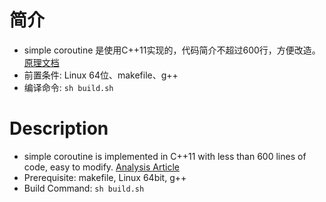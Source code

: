 # 简介
- simple coroutine 是使用C++11实现的，代码简介不超过600行，方便改造。[原理文档](https://zhuanlan.zhihu.com/p/652275703)
- 前置条件: Linux 64位、makefile、g++
- 编译命令: `sh build.sh`

# Description
- simple coroutine is implemented in C++11 with less than 600 lines of code, easy to modify. [Analysis Article](https://zhuanlan.zhihu.com/p/652275703)
- Prerequisite: makefile, Linux 64bit, g++
- Build Command: `sh build.sh`